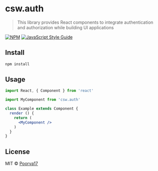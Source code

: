 # csw.auth

> This library provides React components to integrate authentication and authorization while building UI applications

[![NPM](https://img.shields.io/npm/v/csw.auth.svg)](https://www.npmjs.com/package/csw.auth) [![JavaScript Style Guide](https://img.shields.io/badge/code_style-standard-brightgreen.svg)](https://standardjs.com)

## Install

```bash
npm install
```

## Usage

```jsx
import React, { Component } from 'react'

import MyComponent from 'csw.auth'

class Example extends Component {
  render () {
    return (
      <MyComponent />
    )
  }
}
```

## License

MIT © [Poorva17](https://github.com/Poorva17)
